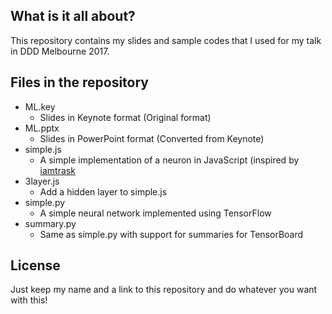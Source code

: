 ## What is it all about?

This repository contains my slides and sample codes that I used for my talk in DDD Melbourne 2017.

## Files in the repository
* ML.key
  - Slides in Keynote format (Original format)
* ML.pptx
  - Slides in PowerPoint format (Converted from Keynote)
* simple.js
  - A simple implementation of a neuron in JavaScript (inspired by [iamtrask](https://iamtrask.github.io/2015/07/12/basic-python-network/)
* 3layer.js
  - Add a hidden layer to simple.js
* simple.py
  - A simple neural network implemented using TensorFlow
* summary.py
  - Same as simple.py with support for summaries for TensorBoard 


## License

Just keep my name and a link to this repository and do whatever you want with this!